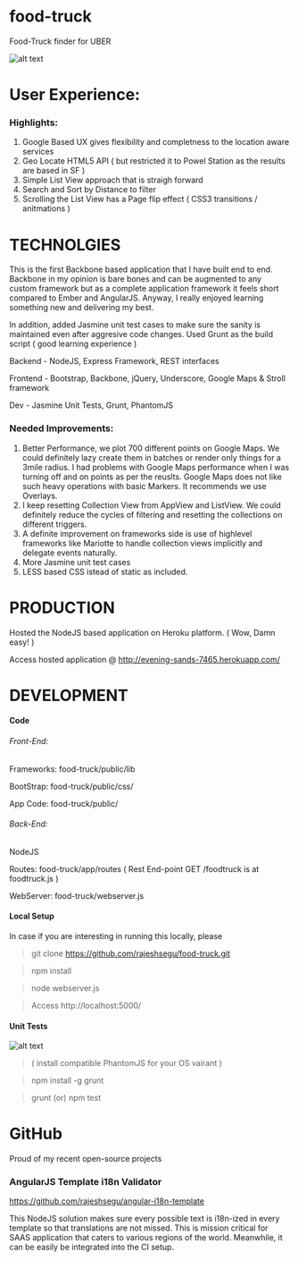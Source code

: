 food-truck
==========

Food-Truck finder for UBER

![alt text](https://raw.github.com/rajeshsegu/food-truck/master/public/img/Uber%20FoodTruck.png "Uber Food Truck Screenshot")

User Experience:
====

### Highlights:

1. Google Based UX gives flexibility and completness to the location aware services
2. Geo Locate HTML5 API ( but restricted it to Powel Station as the results are based in SF )
2. Simple List View approach that is straigh forward
3. Search and Sort by Distance to filter
4. Scrolling the List View has a Page flip effect ( CSS3 transitions / anitmations )

TECHNOLGIES
======

This is the first Backbone based application that I have built end to end. Backbone in my opinion is bare bones and can be augmented to any custom framework but as a complete application framework it feels short compared to Ember and AngularJS. Anyway, I really enjoyed learning something new and delivering my best. 

In addition, added Jasmine unit test cases to make sure the sanity is maintained even after aggresive code changes. Used Grunt as the build script ( good learning experience )

Backend  - NodeJS, Express Framework, REST interfaces

Frontend - Bootstrap, Backbone, jQuery, Underscore, Google Maps & Stroll framework

Dev      - Jasmine Unit Tests, Grunt, PhantomJS


### Needed Improvements:

1. Better Performance, we plot 700 different points on Google Maps. We could definitely lazy create them in batches or render only things for a 3mile radius. I had problems with Google Maps performance when I was turning off and on points as per the reuslts. Google Maps does not like such heavy operations with basic Markers. It recommends we use Overlays.
2. I keep resetting Collection View from AppView and ListView. We could definitely reduce the cycles of filtering and resetting the collections on different triggers.
3. A definite improvement on frameworks side is use of highlevel frameworks like Mariotte to handle collection views implicitly and delegate events naturally. 
4. More Jasmine unit test cases
5. LESS based CSS istead of static as included.

PRODUCTION
======

Hosted the NodeJS based application on Heroku platform. ( Wow, Damn easy! )

Access hosted application @ http://evening-sands-7465.herokuapp.com/

DEVELOPMENT 
======

#### Code

###### Front-End: 

Frameworks: food-truck/public/lib

BootStrap: food-truck/public/css/

App Code:  food-truck/public/

###### Back-End:  

NodeJS

Routes:    food-truck/app/routes
( Rest End-point GET /foodtruck is at foodtruck.js )

WebServer: food-truck/webserver.js

#### Local Setup 

In case if you are interesting in running this locally, please 

> git clone https://github.com/rajeshsegu/food-truck.git

> npm install

> node webserver.js 

> Access http://localhost:5000/

#### Unit Tests 

![alt text](https://raw2.github.com/rajeshsegu/food-truck/master/public/img/unittests.png "Jasmine Unit Tests")

> ( install compatible PhantomJS for your OS vairant )

> npm install -g grunt

> grunt (or) npm test

GitHub
======

Proud of my recent open-source projects

### AngularJS Template i18n Validator

https://github.com/rajeshsegu/angular-i18n-template

This NodeJS solution makes sure every possible text is i18n-ized in every template so that translations are not missed. This is mission critical for SAAS application that caters to various regions of the world. Meanwhile, it can be easily be integrated into the CI setup.

